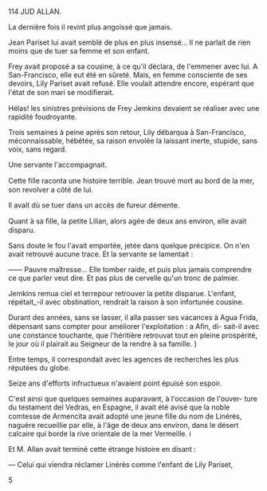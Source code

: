 114 JUD ALLAN.

La dernière fois il revint plus angoissé que jamais.

Jean Pariset lui avait semblé de plus en plus insensé... Il ne parlait de
rien moins que de tuer sa femme et son enfant.

Frey avait proposé a sa cousine, à ce qu'il déclara, de l'emmener avec lui.
A San-Francisco, elle eut été en sûreté. Mais, en femme consciente de ses
devoirs, Lily Pariset avait refusé. Elle voulait attendre encore, espérant
que l'état de son mari se modiﬁerait.

Hélas! les sinistres prévisions de Frey Jemkins devaient se réaliser avec
une rapidité foudroyante.

Trois semaines à peine après son retour, Lily débarqua à San-Francisco,
méconnaissable, hébétée, sa raison envolée la laissant inerte, stupide, sans
voix, sans regard.

Une servante l'accompagnait.

Cette ﬁlle raconta une histoire terrible. Jean trouvé mort au bord de la
mer, son revolver a côté de lui.

Il avait dù se tuer dans un accès de fureur démente.

Quant à sa ﬁlle, la petite Lilian, alors agée de deux ans environ, elle
avait disparu.

Sans doute le fou l'avait emportée, jetée dans quelque précipice. On n'en
avait retrouvé aucune trace. Et la servante se lamentait :

—— Pauvre maîtresse... Elle tomber raide, et puis plus jamais comprendre
ce que parler veut dire. Et pas plus de cervelle qu'un tronc de palmier.

Jemkins remua ciel et terrepour retrouver la petite disparue. L'enfant,
répétait_-il avec obstination, rendrait la raison à son infortunée cousine.

Durant des années, sans se lasser, il alla passer ses vacances à Agua
Frida, dépensant sans compter pour améliorer l'exploitation : a Aﬁn, di-
sait-il avec une constance touchante, que l'héritière retrouvat tout en pleine
prospérité, le jour où il plairait au Seigneur de la rendre à sa famille. )

Entre temps, il correspondait avec les agences de recherches les plus
réputées du globe.

Seize ans d'efforts infructueux n'avaient point épuisé son espoir.

C'est ainsi que quelques semaines auparavant, à l'occasion de l'ouver-
ture du testament del Vedras, en Espagne, il avait été avisé que la noble
comtesse de Armencita avait adopté une jeune ﬁlle du nom de Linérès,
naguère recueillie par elle, à l'âge de deux ans environ, dans le désert
calcaire qui borde la rive orientale de la mer Vermeille. i

Et M. Allan avait terminé cette étrange histoire en disant :

— Celui qui viendra réclamer Linérès comme l'enfant de Lily Pariset,

5


